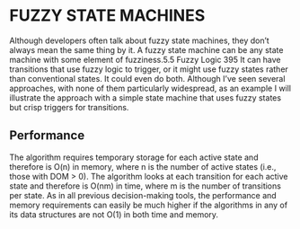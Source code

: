 # FUZZY STATE MACHINES

Although developers often talk about fuzzy state machines, they don’t always mean the same
thing by it. A fuzzy state machine can be any state machine with some element of fuzziness.5.5 Fuzzy Logic 395
It can have transitions that use fuzzy logic to trigger, or it might use fuzzy states rather than
conventional states. It could even do both.
Although I’ve seen several approaches, with none of them particularly widespread, as an
example I will illustrate the approach with a simple state machine that uses fuzzy states but
crisp triggers for transitions.

## Performance

The algorithm requires temporary storage for each active state and therefore is O(n) in memory, where n is the number of active states (i.e., those with DOM > 0).
The algorithm looks at each transition for each active state and therefore is O(nm) in time,
where m is the number of transitions per state.
As in all previous decision-making tools, the performance and memory requirements can
easily be much higher if the algorithms in any of its data structures are not O(1) in both time
and memory.
